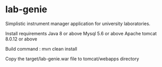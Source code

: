 # lab-genie
Simplistic instrument manager application for university laboratories.

Install requirements
Java 8 or above
Mysql 5.6 or above
Apache tomcat 8.0.12 or above

Build command : mvn clean install

Copy the target/lab-genie.war file to tomcat/webapps directory
